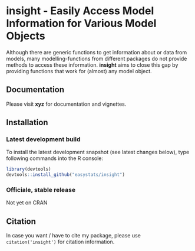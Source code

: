 # insight - Easily Access Model Information for Various Model Objects

Although there are generic functions to get information about or  data from models, many modelling-functions from different packages do not provide methods to access these information. **insight** aims to close this gap by providing functions that work for (almost) any model object.
  
## Documentation

Please visit **xyz** for documentation and vignettes.

## Installation

### Latest development build

To install the latest development snapshot (see latest changes below), type following commands into the R console:

```r
library(devtools)
devtools::install_github("easystats/insight")
```

### Officiale, stable release

Not yet on CRAN

## Citation

In case you want / have to cite my package, please use `citation('insight')` for citation information. 
